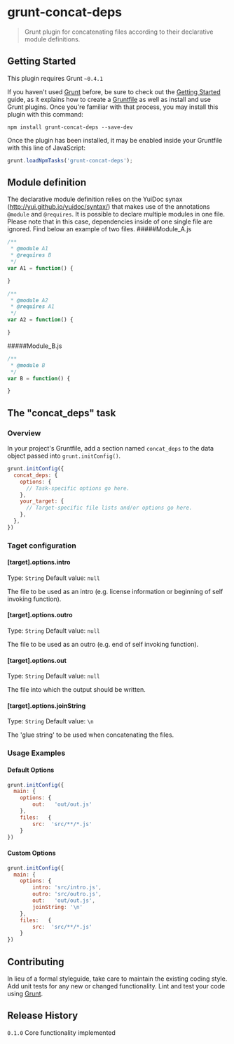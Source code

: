 # grunt-concat-deps

> Grunt plugin for concatenating files according to their declarative module definitions.

## Getting Started
This plugin requires Grunt `~0.4.1`

If you haven't used [Grunt](http://gruntjs.com/) before, be sure to check out the [Getting Started](http://gruntjs.com/getting-started) guide, as it explains how to create a [Gruntfile](http://gruntjs.com/sample-gruntfile) as well as install and use Grunt plugins. Once you're familiar with that process, you may install this plugin with this command:

```shell
npm install grunt-concat-deps --save-dev
```

Once the plugin has been installed, it may be enabled inside your Gruntfile with this line of JavaScript:

```js
grunt.loadNpmTasks('grunt-concat-deps');
```

## Module definition

The declarative module definition relies on the YuiDoc synax (http://yui.github.io/yuidoc/syntax/) that makes use of the annotations `@module` and `@requires`.
It is possible to declare multiple modules in one file. Please note that in this case, dependencies inside of one single file are ignored.
Find below an example of two files.
#####Module_A.js
```js
/**
 * @module A1
 * @requires B
 */
var A1 = function() {

}

/**
 * @module A2
 * @requires A1
 */
var A2 = function() {

}
```
#####Module_B.js
```js
/**
 * @module B
 */
var B = function() {

}
```

## The "concat_deps" task

### Overview
In your project's Gruntfile, add a section named `concat_deps` to the data object passed into `grunt.initConfig()`.

```js
grunt.initConfig({
  concat_deps: {
    options: {
      // Task-specific options go here.
    },
    your_target: {
      // Target-specific file lists and/or options go here.
    },
  },
})
```

### Taget configuration

#### [target].options.intro
Type: `String`
Default value: `null`

The file to be used as an intro (e.g. license information or beginning of self invoking function).

#### [target].options.outro
Type: `String`
Default value: `null`

The file to be used as an outro (e.g. end of self invoking function).

#### [target].options.out
Type: `String`
Default value: `null`

The file into which the output should be written.

#### [target].options.joinString
Type: `String`
Default value: `\n`

The 'glue string' to be used when concatenating the files.

### Usage Examples

#### Default Options

```js
grunt.initConfig({
  main: {
	options: {
		out:   'out/out.js'
	},
	files:   {
		src:  'src/**/*.js'
	}
})
```

#### Custom Options

```js
grunt.initConfig({
  main: {
    options: {
		intro: 'src/intro.js',
		outro: 'src/outro.js',
		out:   'out/out.js',
        joinString: '\n'
	},
	files:   {
		src:  'src/**/*.js'
	}
})
```

## Contributing
In lieu of a formal styleguide, take care to maintain the existing coding style. Add unit tests for any new or changed functionality. Lint and test your code using [Grunt](http://gruntjs.com/).

## Release History
```0.1.0``` Core functionality implemented
